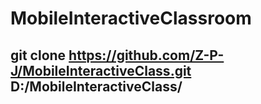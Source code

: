 # MobileInteractiveClassroom

## git clone https://github.com/Z-P-J/MobileInteractiveClass.git D:/MobileInteractiveClass/

